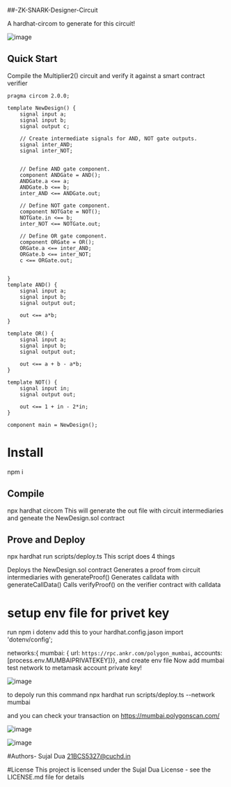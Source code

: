##-ZK-SNARK-Designer-Circuit

A hardhat-circom  to generate for this circuit!

![image](https://github.com/0Sujal/-ZK-SNARK-Designer-Circuit/assets/90201074/37d8bf38-c8c0-457b-9180-86ed493dbda6)

## Quick Start
Compile the Multiplier2() circuit and verify it against a smart contract verifier

```
pragma circom 2.0.0;

template NewDesign() {
    signal input a;
    signal input b;
    signal output c;

    // Create intermediate signals for AND, NOT gate outputs.
    signal inter_AND;
    signal inter_NOT;


    // Define AND gate component.
    component ANDGate = AND();
    ANDGate.a <== a;
    ANDGate.b <== b;
    inter_AND <== ANDGate.out;

    // Define NOT gate component.
    component NOTGate = NOT();
    NOTGate.in <== b;
    inter_NOT <== NOTGate.out;

    // Define OR gate component.
    component ORGate = OR();
    ORGate.a <== inter_AND;
    ORGate.b <== inter_NOT;
    c <== ORGate.out;

    
}
template AND() {
    signal input a;
    signal input b;
    signal output out;

    out <== a*b;
}

template OR() {
    signal input a;
    signal input b;
    signal output out;

    out <== a + b - a*b;
}

template NOT() {
    signal input in;
    signal output out;

    out <== 1 + in - 2*in;
}

component main = NewDesign();
```

# Install
npm i

## Compile
npx hardhat circom   This will generate the out file with circuit intermediaries and geneate the NewDesign.sol contract

## Prove and Deploy
npx hardhat run scripts/deploy.ts This script does 4 things

Deploys the NewDesign.sol contract
Generates a proof from circuit intermediaries with generateProof()
Generates calldata with generateCallData()
Calls verifyProof() on the verifier contract with calldata
# setup env file for privet key 
  run  npm i dotenv
  add this to your hardhat.config.jason 
  import 'dotenv/config';
  
   networks:{
  mumbai: {
    url: `https://rpc.ankr.com/polygon_mumbai`,
    accounts: [process.env.MUMBAIPRIVATEKEY]}},
    and create env file 
 Now  add mumbai test network to metamask account private key!  

 ![image](https://github.com/0Sujal/-ZK-SNARK-Designer-Circuit/assets/90201074/63a18f84-063d-4b05-8a6f-3a5684033ba7)
  
 to depoly run this command 
 npx hardhat run scripts/deploy.ts --network mumbai
 
 and you can check your transaction on https://mumbai.polygonscan.com/ 

 ![image](https://github.com/0Sujal/-ZK-SNARK-Designer-Circuit/assets/90201074/bd5b0ce4-ee6c-443e-b5c1-ebfeb6de8c48)

  ![image](https://github.com/0Sujal/-ZK-SNARK-Designer-Circuit/assets/90201074/bc228319-a45d-48d8-a06c-7b9c73d24829)

 
#Authors- Sujal Dua 21BCS5327@cuchd.in

#License This project is licensed under the Sujal Dua License - see the LICENSE.md file for details
